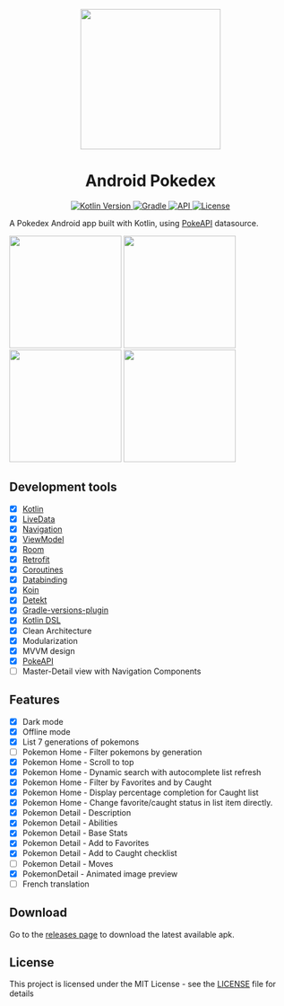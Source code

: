 <p align="center">
    <img src="https://user-images.githubusercontent.com/9741252/81717987-83b84000-947b-11ea-9ac9-5ad1d59adf7a.png" width="250" />
 </p>
 <h1 align="center">Android Pokedex</h1>

<p align="center">
  <a href="https://blog.jetbrains.com/kotlin/2020/03/kotlin-1-3-70-released/">
    <img src="https://img.shields.io/badge/kotlin-1.3.71-blue" alt="Kotlin Version">
  </a>
  <a href="https://docs.gradle.org/6.3/release-notes.html">
    <img src="https://img.shields.io/badge/gradle-6.3-blue" alt="Gradle">
  </a>
  <a href="https://android-arsenal.com/api?level=23">
    <img src="https://img.shields.io/badge/API-23%2B-blue" alt="API">
  </a>
  <a href="https://github.com/hivian/Android-Kotlin-Pokedex/edit/master/LICENSE.md">
    <img src="https://img.shields.io/badge/License-MIT-brightgreen" alt="License">
  </a>
</p>

A Pokedex Android app built with Kotlin, using [PokeAPI](https://pokeapi.co/) datasource.

<p align="left">
  <!--<img src="https://user-images.githubusercontent.com/9741252/80282910-5b5ae280-8714-11ea-9448-8bbfe7bc0435.png" width="200" />
  <img src="https://user-images.githubusercontent.com/9741252/80282918-6ada2b80-8714-11ea-8bdb-72964fafcf2e.png" width="200" />-->
    <img src="https://user-images.githubusercontent.com/9741252/82924051-1547a780-9f7c-11ea-9572-34a86be95202.jpg" width="200" /> 
    <img src="https://user-images.githubusercontent.com/9741252/82924064-1973c500-9f7c-11ea-9a41-07258738dd54.jpg" width="200" />
    <img src="https://user-images.githubusercontent.com/9741252/83162530-28887d80-a10a-11ea-8231-8e1a25a0d3a2.jpg" width="200" /> 
    <img src="https://user-images.githubusercontent.com/9741252/82922785-58a11680-9f7a-11ea-8c7f-2b8dcfaf33af.jpg" width="200" /> 
</p>

## Development tools

- [x] [Kotlin](https://kotlinlang.org/)
- [x] [LiveData](https://developer.android.com/topic/libraries/architecture/livedata)
- [x] [Navigation](https://developer.android.com/topic/libraries/architecture/navigation)
- [x] [ViewModel](https://developer.android.com/topic/libraries/architecture/viewmodel)
- [x] [Room](https://developer.android.com/topic/libraries/architecture/room)
- [x] [Retrofit](https://square.github.io/retrofit/)
- [x] [Coroutines](https://developer.android.com/topic/libraries/architecture/coroutines)
- [x] [Databinding](https://developer.android.com/topic/libraries/data-binding)
- [x] [Koin](https://insert-koin.io/)
- [x] [Detekt](https://github.com/arturbosch/detekt)
- [x] [Gradle-versions-plugin](https://github.com/ben-manes/gradle-versions-plugin)
- [x] [Kotlin DSL](https://docs.gradle.org/current/userguide/kotlin_dsl.html)
- [x] Clean Architecture
- [x] Modularization
- [x] MVVM design
- [x] [PokeAPI](https://pokeapi.co/)
- [ ] Master-Detail view with Navigation Components

## Features

- [x] Dark mode
- [x] Offline mode
- [x] List 7 generations of pokemons
- [ ] Pokemon Home - Filter pokemons by generation
- [x] Pokemon Home - Scroll to top
- [x] Pokemon Home - Dynamic search with autocomplete list refresh
- [x] Pokemon Home - Filter by Favorites and by Caught
- [x] Pokemon Home - Display percentage completion for Caught list
- [x] Pokemon Home - Change favorite/caught status in list item directly.
- [x] Pokemon Detail - Description
- [x] Pokemon Detail - Abilities
- [x] Pokemon Detail - Base Stats
- [x] Pokemon Detail - Add to Favorites
- [x] Pokemon Detail - Add to Caught checklist
- [ ] Pokemon Detail - Moves
- [x] PokemonDetail - Animated image preview
- [ ] French translation

## Download

Go to the [releases page](https://github.com/hivian/Android-Kotlin-Pokedex/releases) to download the latest available apk.

## License

This project is licensed under the MIT License - see the [LICENSE](LICENSE.md) file for details
